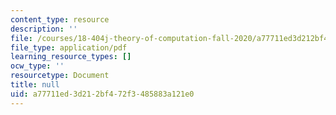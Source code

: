 ```yaml
---
content_type: resource
description: ''
file: /courses/18-404j-theory-of-computation-fall-2020/a77711ed3d212bf472f3485883a121e0_MIT18_404f20_lec3.pdf
file_type: application/pdf
learning_resource_types: []
ocw_type: ''
resourcetype: Document
title: null
uid: a77711ed-3d21-2bf4-72f3-485883a121e0
---
```

